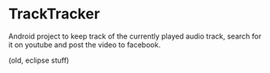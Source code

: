 # TrackTracker

Android project to keep track of the currently played audio track, search for it on youtube and post the video to facebook.

(old, eclipse stuff)